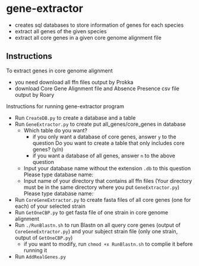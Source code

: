 # gene-extractor
- creates sql databases to store information of genes for each species
- extract all genes of the given species
- extract all core genes in a given core genome alignment file
  
## Instructions
To extract genes in core genome alignment
- you need download all ffn files output by Prokka
- download Core Gene Alignment file and Absence Presence csv file output by Roary

Instructions for running gene-extractor program
- Run `CreateDB.py` to create a database and a table
- Run `GeneExtractor.py` to create put all_genes/core_genes in database
    - Which table do you want?
        - if you only want a database of core genes, answer `y` to the question
            Do you want to create a table that only includes core genes? (y/n)
        - if you want a database of all genes, answer `n` to the above question
    - Input your database name without the extension `.db` to this question
        Please type database name:
    - Input name of your directory that contains all ffn files (Your directory must be in the same directory where you put `GeneExtractor.py`)
        Please type database name:
- Run `CoreGeneExtractor.py` to create fasta files of all core genes (one for each) of your selected strain
- Run `GetOneCBP.py` to get fasta file of one strain in core genome alignment
- Run `./RunBlastn.sh` to run Blastn on all query core genes (output of `CoreGeneExtractor.py`) and your subject strain file (only one strain, output of `GetOneCBP.py`)
    - if you want to modify, run `chmod +x RunBlastn.sh` to complie it before running it
- Run `AddRealGenes.py`
    
